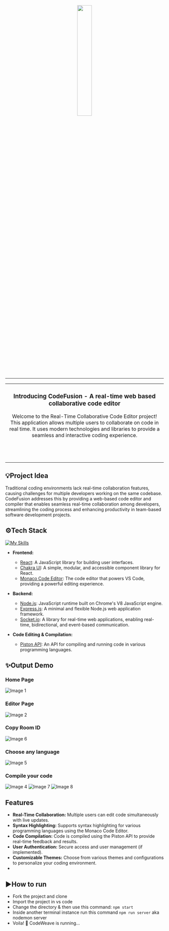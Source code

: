 <div align="center">
<img src="https://github.com/Anjalii1206/Code_Fusion/blob/main/public/CodeFusionIcon.png" style="width:30%; height:30%;" /> 
<hr/>
<table>
<tr>
<td align="center">
  
### Introducing CodeFusion - A real-time web based collaborative code editor
Welcome to the Real-Time Collaborative Code Editor project! This application allows multiple users to collaborate on code in real time. It uses modern technologies and libraries to provide a seamless and interactive coding experience.

<br/><br/>
</td>
</tr>
</table>
</div>

## 💡Project Idea
Traditional coding environments lack real-time collaboration features, causing challenges for multiple developers working on the same codebase. CodeFusion addresses this by providing a web-based code editor and compiler that enables seamless real-time collaboration among developers, streamlining the coding process and enhancing productivity in team-based software development projects.

## ⚙️Tech Stack
[![My Skills](https://skillicons.dev/icons?i=js,react,express,nodejs,html,css,npm,vscode)](https://skillicons.dev)
- **Frontend:**
  - [React](https://reactjs.org/): A JavaScript library for building user interfaces.
  - [Chakra UI](https://chakra-ui.com/): A simple, modular, and accessible component library for React.
  - [Monaco Code Editor](https://microsoft.github.io/monaco-editor/): The code editor that powers VS Code, providing a powerful editing experience.

- **Backend:**
  - [Node.js](https://nodejs.org/): JavaScript runtime built on Chrome's V8 JavaScript engine.
  - [Express.js](https://expressjs.com/): A minimal and flexible Node.js web application framework.
  - [Socket.io](https://socket.io/): A library for real-time web applications, enabling real-time, bidirectional, and event-based communication.

- **Code Editing & Compilation:**
  - [Piston API](https://piston-api.org/): An API for compiling and running code in various programming languages.


## ✨Output Demo

### Home Page 
![Image 1](https://github.com/Anjalii1206/Code_Fusion/blob/main/public/assets/Screenshot%202024-07-15%20075445.png)

### Editor Page
![Image 2](https://github.com/Anjalii1206/Code_Fusion/blob/main/public/assets/Screenshot%202024-07-15%20075720.png)

### Copy Room ID
![Image 6](https://github.com/Anjalii1206/Code_Fusion/blob/main/public/assets/Screenshot%202024-07-18%20133156.png)

### Choose any language
![Image 5](https://github.com/Anjalii1206/Code_Fusion/blob/main/public/assets/Screenshot%202024-07-15%20075814.png)

### Compile your code
![Image 4](https://github.com/Anjalii1206/Code_Fusion/blob/main/public/assets/Screenshot%202024-07-15%20075847.png)
![Image 7](https://github.com/Anjalii1206/Code_Fusion/blob/main/public/assets/Screenshot%202024-07-18%20133506.png)
![Image 8](https://github.com/Anjalii1206/Code_Fusion/blob/main/public/assets/Screenshot%202024-07-18%20133730.png)

## Features

- **Real-Time Collaboration:** Multiple users can edit code simultaneously with live updates.
- **Syntax Highlighting:** Supports syntax highlighting for various programming languages using the Monaco Code Editor.
- **Code Compilation:** Code is compiled using the Piston API to provide real-time feedback and results.
- **User Authentication:** Secure access and user management (if implemented).
- **Customizable Themes:** Choose from various themes and configurations to personalize your coding environment.
- 
## ▶️How to run
- Fork the project and clone
- Import the project in vs code
- Change the directory & then use this command: ```npm start```
- Inside another terminal instance run this command ```npm run server``` aka nodemon server
- Voila! 🌟 CodeWeave is running...
